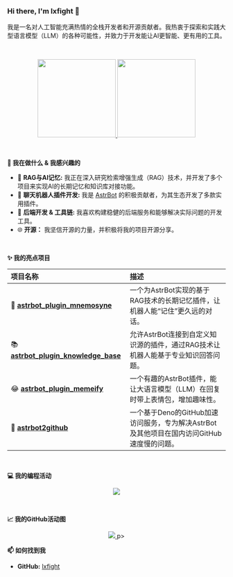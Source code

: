 ### Hi there, I'm lxfight 👋

我是一名对人工智能充满热情的全栈开发者和开源贡献者。我热衷于探索和实践大型语言模型（LLM）的各种可能性，并致力于开发能让AI更智能、更有用的工具。

<br>

<!-- GitHub Stats & Languages -->
<p align="center">
  <a href="https://github.com/lxfight">
    <img height="180em" src="https://github-readme-stats.vercel.app/api?username=lxfight&show_icons=true&theme=dracula&include_all_commits=true&count_private=true"/>
    <img height="180em" src="https://github-readme-stats.vercel.app/api/top-langs/?username=lxfight&layout=compact&langs_count=8&theme=dracula"/>
  </a>
</p>

<br>

**🚀 我在做什么 & 我感兴趣的**

*   🧠 **RAG与AI记忆:** 我正在深入研究检索增强生成（RAG）技术，并开发了多个项目来实现AI的长期记忆和知识库对接功能。
*   🤖 **聊天机器人插件开发:** 我是 [AstrBot](https://github.com/AstrBotDevs/AstrBot) 的积极贡献者，为其生态开发了多款实用插件。
*   🔧 **后端开发 & 工具链:** 我喜欢构建稳健的后端服务和能够解决实际问题的开发工具。
*   🌐 **开源：** 我坚信开源的力量，并积极将我的项目开源分享。

<br>

**✨ 我的亮点项目**

| 项目名称 | 描述 |
| :--- | :--- |
| 🧠 [**astrbot\_plugin\_mnemosyne**](https://github.com/lxfight/astrbot_plugin_mnemosyne) | 一个为AstrBot实现的基于RAG技术的长期记忆插件，让机器人能“记住”更久远的对话。 |
| 📚 [**astrbot\_plugin\_knowledge\_base**](https://github.com/lxfight/astrbot_plugin_knowledge_base) | 允许AstrBot连接到自定义知识源的插件，通过RAG技术让机器人能基于专业知识回答问题。 |
| 😂 [**astrbot\_plugin\_memeify**](https://github.com/lxfight/astrbot_plugin_memeify) | 一个有趣的AstrBot插件，能让大语言模型（LLM）在回复时带上表情包，增加趣味性。 |
| 🚀 [**astrbot2github**](https://github.com/lxfight/astrbot2github) | 一个基于Deno的GitHub加速访问服务，专为解决AstrBot及其他项目在国内访问GitHub速度慢的问题。 |

<br>

**💻 我的编程活动**
<!-- WakaTime Stats -->
<p align="center">
  <a href="https://wakatime.com/@lxfight">
    <img src="https://github-readme-stats.vercel.app/api/wakatime?username=lxfight&theme=dracula&hide_border=true&layout=compact" />
  </a>
</p>

<br>

**📈 我的GitHub活动图**

<!-- GitHub Activity Graph -->
<p align="center">
  <a href="https://github.com/lxfight">
    <img src="https://github-readme-activity-graph.vercel.app/graph?username=lxfight&theme=dracula&hide_border=true&area=true" />
  </a>
p>

<br>

**📫 如何找到我**

*   **GitHub:** [lxfight](https://github.com/lxfight)
